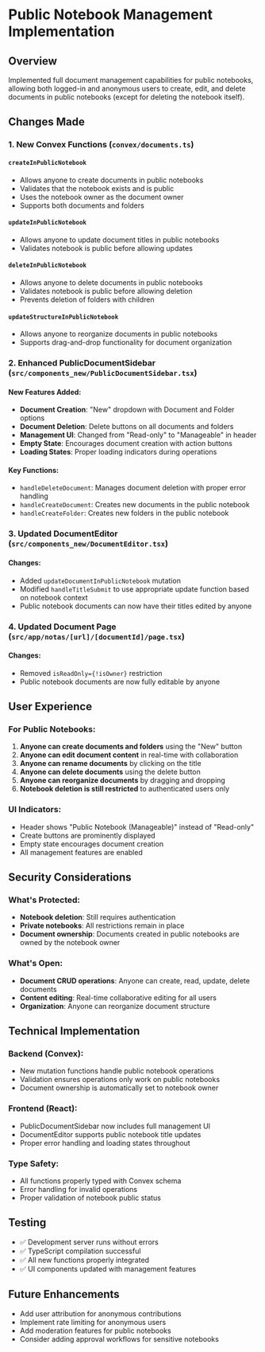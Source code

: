 # Public Notebook Management Implementation

## Overview
Implemented full document management capabilities for public notebooks, allowing both logged-in and anonymous users to create, edit, and delete documents in public notebooks (except for deleting the notebook itself).

## Changes Made

### 1. New Convex Functions (`convex/documents.ts`)

#### `createInPublicNotebook`
- Allows anyone to create documents in public notebooks
- Validates that the notebook exists and is public
- Uses the notebook owner as the document owner
- Supports both documents and folders

#### `updateInPublicNotebook`
- Allows anyone to update document titles in public notebooks
- Validates notebook is public before allowing updates

#### `deleteInPublicNotebook`
- Allows anyone to delete documents in public notebooks
- Validates notebook is public before allowing deletion
- Prevents deletion of folders with children

#### `updateStructureInPublicNotebook`
- Allows anyone to reorganize documents in public notebooks
- Supports drag-and-drop functionality for document organization

### 2. Enhanced PublicDocumentSidebar (`src/components_new/PublicDocumentSidebar.tsx`)

#### New Features Added:
- **Document Creation**: "New" dropdown with Document and Folder options
- **Document Deletion**: Delete buttons on all documents and folders
- **Management UI**: Changed from "Read-only" to "Manageable" in header
- **Empty State**: Encourages document creation with action buttons
- **Loading States**: Proper loading indicators during operations

#### Key Functions:
- `handleDeleteDocument`: Manages document deletion with proper error handling
- `handleCreateDocument`: Creates new documents in the public notebook
- `handleCreateFolder`: Creates new folders in the public notebook

### 3. Updated DocumentEditor (`src/components_new/DocumentEditor.tsx`)

#### Changes:
- Added `updateDocumentInPublicNotebook` mutation
- Modified `handleTitleSubmit` to use appropriate update function based on notebook context
- Public notebook documents can now have their titles edited by anyone

### 4. Updated Document Page (`src/app/notas/[url]/[documentId]/page.tsx`)

#### Changes:
- Removed `isReadOnly={!isOwner}` restriction
- Public notebook documents are now fully editable by anyone

## User Experience

### For Public Notebooks:
1. **Anyone can create documents and folders** using the "New" button
2. **Anyone can edit document content** in real-time with collaboration
3. **Anyone can rename documents** by clicking on the title
4. **Anyone can delete documents** using the delete button
5. **Anyone can reorganize documents** by dragging and dropping
6. **Notebook deletion is still restricted** to authenticated users only

### UI Indicators:
- Header shows "Public Notebook (Manageable)" instead of "Read-only"
- Create buttons are prominently displayed
- Empty state encourages document creation
- All management features are enabled

## Security Considerations

### What's Protected:
- **Notebook deletion**: Still requires authentication
- **Private notebooks**: All restrictions remain in place
- **Document ownership**: Documents created in public notebooks are owned by the notebook owner

### What's Open:
- **Document CRUD operations**: Anyone can create, read, update, delete documents
- **Content editing**: Real-time collaborative editing for all users
- **Organization**: Anyone can reorganize document structure

## Technical Implementation

### Backend (Convex):
- New mutation functions handle public notebook operations
- Validation ensures operations only work on public notebooks
- Document ownership is automatically set to notebook owner

### Frontend (React):
- PublicDocumentSidebar now includes full management UI
- DocumentEditor supports public notebook title updates
- Proper error handling and loading states throughout

### Type Safety:
- All functions properly typed with Convex schema
- Error handling for invalid operations
- Proper validation of notebook public status

## Testing
- ✅ Development server runs without errors
- ✅ TypeScript compilation successful
- ✅ All new functions properly integrated
- ✅ UI components updated with management features

## Future Enhancements
- Add user attribution for anonymous contributions
- Implement rate limiting for anonymous users
- Add moderation features for public notebooks
- Consider adding approval workflows for sensitive notebooks
